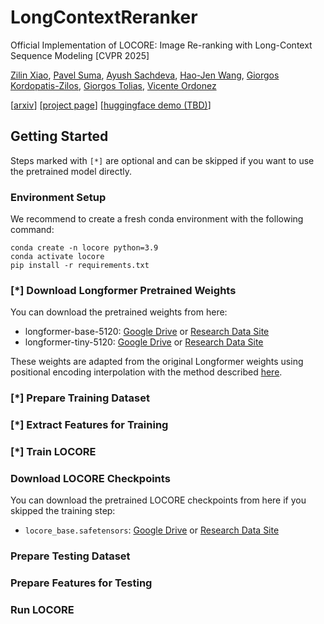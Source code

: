 # LongContextReranker
Official Implementation of LOCORE: Image Re-ranking with Long-Context Sequence Modeling [CVPR 2025]

[Zilin Xiao](https://zilin.me/), [Pavel Suma](https://scholar.google.com/citations?user=Ci_CMMEAAAAJ&hl=en), [Ayush Sachdeva](https://www.linkedin.com/in/ayushsachdeva1/), [Hao-Jen Wang](https://www.linkedin.com/in/hao-jen-wang/), [Giorgos Kordopatis-Zilos](https://gkordo.github.io/), [Giorgos Tolias](https://cmp.felk.cvut.cz/~toliageo/), [Vicente Ordonez](https://www.cs.rice.edu/~vo9/)

[[arxiv](https://arxiv.org/abs/2503.21772)] [[project page](https://zilin.me/locore/)] [[huggingface demo (TBD)](https://huggingface.co/spaces/vislang/locore)]

## Getting Started

Steps marked with `[*]` are optional and can be skipped if you want to use the pretrained model directly.

### Environment Setup

We recommend to create a fresh conda environment with the following command:

```bashc
conda create -n locore python=3.9
conda activate locore
pip install -r requirements.txt
```

### [*] Download Longformer Pretrained Weights
You can download the pretrained weights from here:
- longformer-base-5120: [Google Drive]() or [Research Data Site](https://nas.mrxiao.net/research_data/longformer_base_5120.zip)
- longformer-tiny-5120: [Google Drive]() or [Research Data Site](https://nas.mrxiao.net/research_data/longformer_tiny_5120.zip)

These weights are adapted from the original Longformer weights using positional encoding interpolation with the method described [here](https://github.com/allenai/longformer/blob/master/scripts/convert_model_to_long.ipynb).

### [*] Prepare Training Dataset

### [*] Extract Features for Training

### [*] Train LOCORE

### Download LOCORE Checkpoints
You can download the pretrained LOCORE checkpoints from here if you skipped the training step:
- `locore_base.safetensors`: [Google Drive]() or [Research Data Site](https://nas.mrxiao.net/research_data/locore_base.safetensors)

### Prepare Testing Dataset

### Prepare Features for Testing

### Run LOCORE
